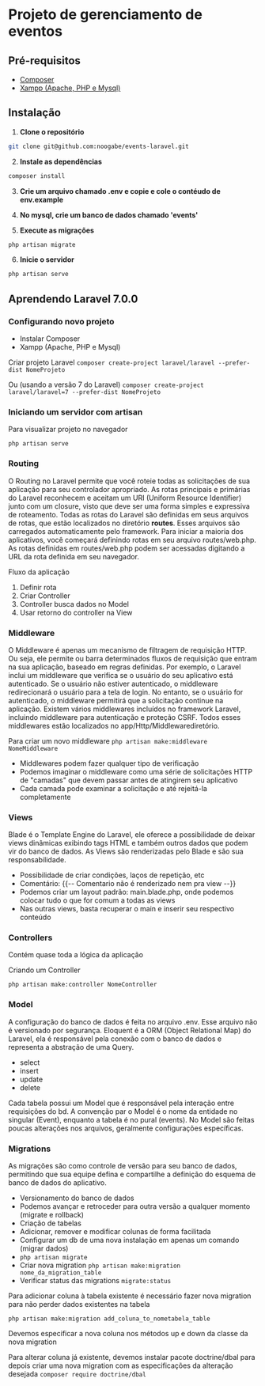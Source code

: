 # Projeto de gerenciamento de eventos 
## Pré-requisitos
* [Composer](https://getcomposer.org/download/)
* [Xampp (Apache, PHP e Mysql)](https://www.apachefriends.org/download.html)

## Instalação
1. **Clone o repositório**
 ```bash
 git clone git@github.com:noogabe/events-laravel.git
 ```

2. **Instale as dependências**
```bash
composer install
```

3. **Crie um arquivo chamado .env e copie e cole o contéudo de env.example**

4. **No mysql, crie um banco de dados chamado 'events'**

5. **Execute as migrações**
```bash
php artisan migrate
```

6. **Inicie o servidor**
```bash
php artisan serve
```


## Aprendendo Laravel 7.0.0

### Configurando novo projeto
* Instalar Composer
* Xampp (Apache, PHP e Mysql)

Criar projeto Laravel
`composer create-project laravel/laravel --prefer-dist NomeProjeto`

Ou (usando a versão 7 do Laravel)
`composer create-project laravel/laravel=7 --prefer-dist NomeProjeto`


### Iniciando um servidor com artisan
Para visualizar projeto no navegador

`php artisan serve`


### Routing
O Routing no Laravel permite que você roteie todas as solicitações de sua aplicação para seu controlador apropriado. As rotas principais e primárias do Laravel reconhecem e aceitam um URI (Uniform Resource Identifier) junto com um closure, visto que deve ser uma forma simples e expressiva de roteamento. Todas as rotas do Laravel são definidas em seus arquivos de rotas, que estão localizados no diretório **routes**. Esses arquivos são carregados automaticamente pelo framework. Para iniciar a maioria dos aplicativos, você começará definindo rotas em seu arquivo routes/web.php. As rotas definidas em routes/web.php podem ser acessadas digitando a URL da rota definida em seu navegador. 

Fluxo da aplicação
1. Definir rota
2. Criar Controller
3. Controller busca dados no Model
4. Usar retorno do controller na View


### Middleware
O Middleware é apenas um mecanismo de filtragem de requisição HTTP. Ou seja, ele permite ou barra determinados fluxos de requisição que entram na sua aplicação, baseado em regras definidas. Por exemplo, o Laravel inclui um middleware que verifica se o usuário do seu aplicativo está autenticado. Se o usuário não estiver autenticado, o middleware redirecionará o usuário para a tela de login. No entanto, se o usuário for autenticado, o middleware permitirá que a solicitação continue na aplicação. Existem vários middlewares incluídos no framework Laravel, incluindo middleware para autenticação e proteção CSRF. Todos esses middlewares estão localizados no app/Http/Middlewarediretório.

Para criar um novo middleware
`php artisan make:middleware NomeMiddleware`

* Middlewares podem fazer qualquer tipo de verificação
* Podemos imaginar o middleware como uma série de solicitações HTTP de "camadas" que devem passar antes de atingirem seu aplicativo
* Cada camada pode examinar a solicitação e até rejeitá-la completamente


### Views
Blade é o Template Engine do Laravel, ele oferece a possibilidade de deixar views dinâmicas exibindo tags HTML e também outros dados que podem vir do banco de dados. As Views são renderizadas pelo Blade e são sua responsabilidade.
* Possibilidade de criar condições, laços de repetição, etc
* Comentário: {{-- Comentario não é renderizado nem pra view --}}
* Podemos criar um layout padrão: main.blade.php, onde podemos colocar tudo o que for comum a todas as views
* Nas outras views, basta recuperar o main e inserir seu respectivo conteúdo



### Controllers
Contém quase toda a lógica da aplicação

Criando um Controller

`php artisan make:controller NomeController`



### Model
A configuração do banco de dados é feita no arquivo .env. Esse arquivo não é versionado por segurança. Eloquent é a ORM (Object Relational Map) do Laravel, ela é responsável pela conexão com o banco de dados e representa a abstração de uma Query. 
* select
* insert
* update
* delete

Cada tabela possui um Model que é responsável pela interação entre requisições do bd. A convenção par o Model é o nome da entidade no singular (Event), enquanto a tabela é no pural (events). No Model são feitas poucas alterações nos arquivos, geralmente configurações específicas.


### Migrations
As migrações são como controle de versão para seu banco de dados, permitindo que sua equipe defina e compartilhe a definição do esquema de banco de dados do aplicativo. 
* Versionamento do banco de dados
* Podemos avançar e retroceder para outra versão a qualquer momento (migrate e rollback)
* Criação de tabelas
* Adicionar, remover e modificar colunas de forma facilitada
* Configurar um db de uma nova instalação em apenas um comando (migrar dados)
* `php artisan migrate`
* Criar nova migration
`php artisan make:migration nome_da_migration_table`
* Verificar status das migrations 
`migrate:status`

Para adicionar coluna à tabela existente é necessário fazer nova migration para não perder dados existentes na tabela

`php artisan make:migration add_coluna_to_nometabela_table`

Devemos especificar a nova coluna nos métodos up e down da classe da nova migration

Para alterar coluna já existente, devemos instalar pacote doctrine/dbal para depois criar uma nova migration com as especificações da alteração desejada
`composer require doctrine/dbal`



